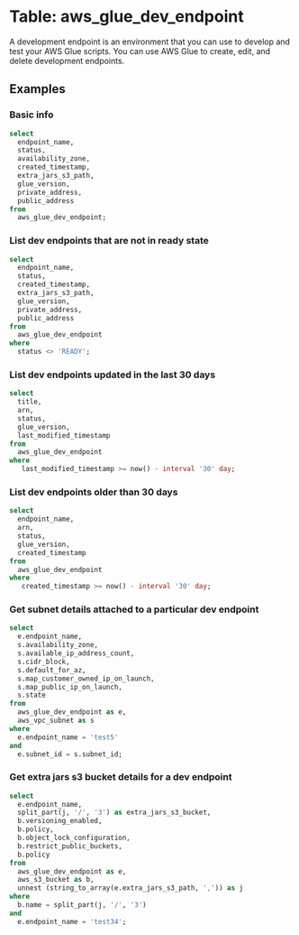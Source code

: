 # Table: aws_glue_dev_endpoint

A development endpoint is an environment that you can use to develop and test your AWS Glue scripts. You can use AWS Glue to create, edit, and delete development endpoints.

## Examples

### Basic info

```sql
select
  endpoint_name,
  status,
  availability_zone,
  created_timestamp,
  extra_jars_s3_path,
  glue_version,
  private_address,
  public_address
from
  aws_glue_dev_endpoint;
```

### List dev endpoints that are not in ready state

```sql
select
  endpoint_name,
  status,
  created_timestamp,
  extra_jars_s3_path,
  glue_version,
  private_address,
  public_address
from
  aws_glue_dev_endpoint
where
  status <> 'READY'; 
```

### List dev endpoints updated in the last 30 days

```sql
select
  title,
  arn,
  status,
  glue_version,
  last_modified_timestamp
from
  aws_glue_dev_endpoint
where
   last_modified_timestamp >= now() - interval '30' day;
```

### List dev endpoints older than 30 days

```sql
select
  endpoint_name,
  arn,
  status,
  glue_version,
  created_timestamp
from
  aws_glue_dev_endpoint
where
   created_timestamp >= now() - interval '30' day;
```

### Get subnet details attached to a particular dev endpoint

```sql
select
  e.endpoint_name,
  s.availability_zone,
  s.available_ip_address_count,
  s.cidr_block,
  s.default_for_az,
  s.map_customer_owned_ip_on_launch,
  s.map_public_ip_on_launch,
  s.state
from
  aws_glue_dev_endpoint as e,
  aws_vpc_subnet as s
where
  e.endpoint_name = 'test5'
and
  e.subnet_id = s.subnet_id;
```

### Get extra jars s3 bucket details for a dev endpoint 

```sql
select
  e.endpoint_name,
  split_part(j, '/', '3') as extra_jars_s3_bucket,
  b.versioning_enabled,
  b.policy,
  b.object_lock_configuration,
  b.restrict_public_buckets,
  b.policy
from
  aws_glue_dev_endpoint as e,
  aws_s3_bucket as b,
  unnest (string_to_array(e.extra_jars_s3_path, ',')) as j
where
  b.name = split_part(j, '/', '3')
and
  e.endpoint_name = 'test34';
```